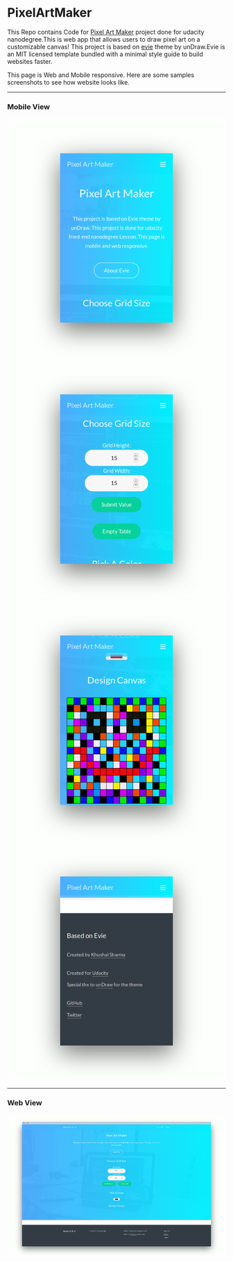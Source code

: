 # PixelArtMaker
This Repo contains Code for [Pixel Art Maker](http://logan1x.me/PixelArtMaker/) project done for udacity nanodegree.This is web app that allows users to draw pixel art on a customizable canvas! 
This project is based on [evie](https://evie.undraw.co) theme by unDraw.Evie is an MIT licensed template bundled with a minimal style guide to build websites faster.

This page is Web and Mobile responsive.
Here are some samples screenshots to see how website looks like.


---

### Mobile View

<p align="center">
        <img src="images/pam_mobile1.png" title="Header">
        <img src="images/pam_mobile2.png" title="Grid Size">
        <img src="images/pam_mobile4.png" title="Canvas">
        <img src="images/pam_mobile5.png" title="Footer">
</p>

---

### Web View

<p align="center"><img src="images/pam_web2.png" title="Web View"></p>
